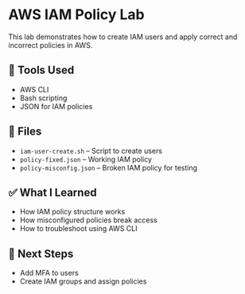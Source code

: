 # AWS IAM Policy Lab

This lab demonstrates how to create IAM users and apply correct and incorrect policies in AWS.

## 🔧 Tools Used
- AWS CLI
- Bash scripting
- JSON for IAM policies

## 📂 Files
- `iam-user-create.sh` – Script to create users
- `policy-fixed.json` – Working IAM policy
- `policy-misconfig.json` – Broken IAM policy for testing

## ✅ What I Learned
- How IAM policy structure works
- How misconfigured policies break access
- How to troubleshoot using AWS CLI

## 🧠 Next Steps
- Add MFA to users
- Create IAM groups and assign policies
